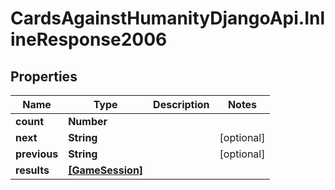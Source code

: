 # CardsAgainstHumanityDjangoApi.InlineResponse2006

## Properties

Name | Type | Description | Notes
------------ | ------------- | ------------- | -------------
**count** | **Number** |  | 
**next** | **String** |  | [optional] 
**previous** | **String** |  | [optional] 
**results** | [**[GameSession]**](GameSession.md) |  | 


